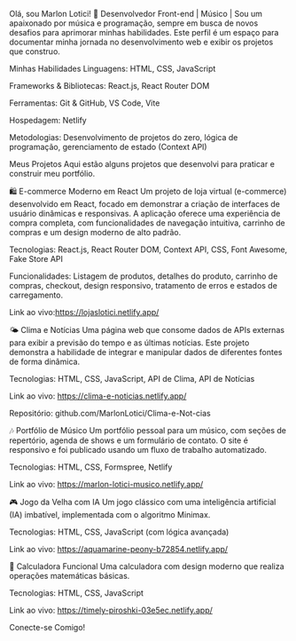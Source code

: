 
Olá, sou Marlon Lotici! 👋
Desenvolvedor Front-end | Músico |
Sou um apaixonado por música e programação, sempre em busca de novos desafios para aprimorar minhas habilidades. Este perfil é um espaço para documentar minha jornada no desenvolvimento web e exibir os projetos que construo.

Minhas Habilidades
Linguagens: HTML, CSS, JavaScript

Frameworks & Bibliotecas: React.js, React Router DOM

Ferramentas: Git & GitHub, VS Code, Vite

Hospedagem: Netlify

Metodologias: Desenvolvimento de projetos do zero, lógica de programação, gerenciamento de estado (Context API)

Meus Projetos
Aqui estão alguns projetos que desenvolvi para praticar e construir meu portfólio.

🛍️ E-commerce Moderno em React
Um projeto de loja virtual (e-commerce) desenvolvido em React, focado em demonstrar a criação de interfaces de usuário dinâmicas e responsivas. A aplicação oferece uma experiência de compra completa, com funcionalidades de navegação intuitiva, carrinho de compras e um design moderno de alto padrão.

Tecnologias: React.js, React Router DOM, Context API, CSS, Font Awesome, Fake Store API

Funcionalidades: Listagem de produtos, detalhes do produto, carrinho de compras, checkout, design responsivo, tratamento de erros e estados de carregamento.

Link ao vivo:https://lojaslotici.netlify.app/

🌤️ Clima e Notícias
Uma página web que consome dados de APIs externas para exibir a previsão do tempo e as últimas notícias. Este projeto demonstra a habilidade de integrar e manipular dados de diferentes fontes de forma dinâmica.

Tecnologias: HTML, CSS, JavaScript, API de Clima, API de Notícias

Link ao vivo: https://clima-e-noticias.netlify.app/

Repositório: github.com/MarlonLotici/Clima-e-Not-cias

🎶 Portfólio de Músico
Um portfólio pessoal para um músico, com seções de repertório, agenda de shows e um formulário de contato. O site é responsivo e foi publicado usando um fluxo de trabalho automatizado.

Tecnologias: HTML, CSS, Formspree, Netlify

Link ao vivo: https://marlon-lotici-musico.netlify.app/

🎮 Jogo da Velha com IA
Um jogo clássico com uma inteligência artificial (IA) imbatível, implementada com o algoritmo Minimax.

Tecnologias: HTML, CSS, JavaScript (com lógica avançada)

Link ao vivo: https://aquamarine-peony-b72854.netlify.app/

🧮 Calculadora Funcional
Uma calculadora com design moderno que realiza operações matemáticas básicas.

Tecnologias: HTML, CSS, JavaScript

Link ao vivo: https://timely-piroshki-03e5ec.netlify.app/

Conecte-se Comigo!
